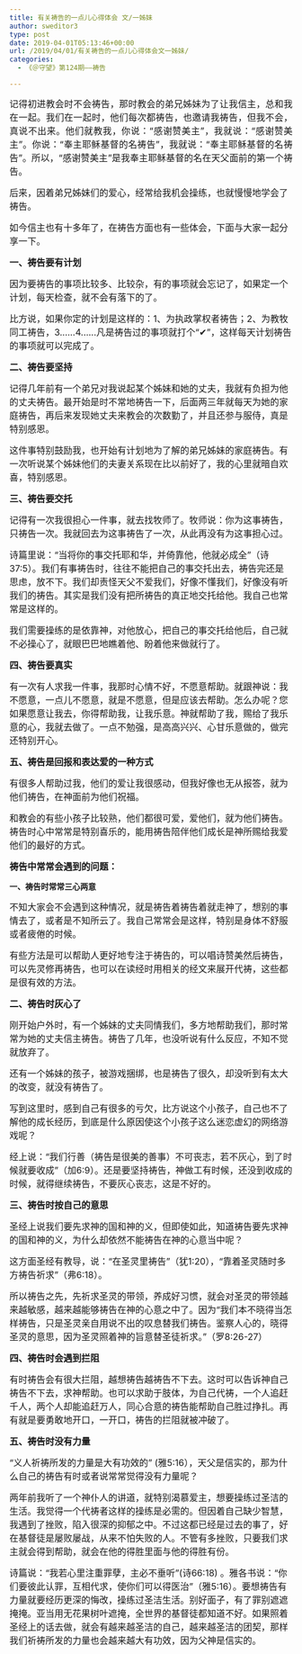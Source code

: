 ```yaml
---
title: 有关祷告的一点儿心得体会 文/一姊妹
author: sweditor3
type: post
date: 2019-04-01T05:13:46+00:00
url: /2019/04/01/有关祷告的一点儿心得体会文一姊妹/
categories:
  - 《＠守望》第124期——祷告

---
```

<p style="text-align: justify;">
  <span style="font-size: 12pt;">记得初进教会时不会祷告，那时教会的弟兄姊妹为了让我信主，总和我在一起。我们在一起时，他们每次都祷告，也邀请我祷告，但我不会，真说不出来。他们就教我，你说：“感谢赞美主”，我就说：“感谢赞美主”。你说：“奉主耶稣基督的名祷告”，我就说：“奉主耶稣基督的名祷告”。所以，“感谢赞美主”是我奉主耶稣基督的名在天父面前的第一个祷告。</span>
</p>

<span style="font-size: 12pt;">后来，因着弟兄姊妹们的爱心，经常给我机会操练，也就慢慢地学会了祷告。</span>

<span style="font-size: 12pt;">如今信主也有十多年了，在祷告方面也有一些体会，下面与大家一起分享一下。</span>

<span style="font-size: 12pt;"><strong>一、祷告要有计划</strong></span>

<span style="font-size: 12pt;">因为要祷告的事项比较多、比较杂，有的事项就会忘记了，如果定一个计划，每天检查，就不会有落下的了。</span>

<span style="font-size: 12pt;">比方说，如果你定的计划是这样的：1、为执政掌权者祷告；2、为教牧同工祷告，3……4……凡是祷告过的事项就打个“✔”，这样每天计划祷告的事项就可以完成了。</span>

<span style="font-size: 12pt;"><strong>二、祷告要坚持</strong></span>

<span style="font-size: 12pt;">记得几年前有一个弟兄对我说起某个姊妹和她的丈夫，我就有负担为他的丈夫祷告。最开始是时不常地祷告一下，后面两三年就每天为她的家庭祷告，再后来发现她丈夫来教会的次数勤了，并且还参与服侍，真是特别感恩。</span>

<span style="font-size: 12pt;">这件事特别鼓励我，也开始有计划地为了解的弟兄姊妹的家庭祷告。有一次听说某个姊妹他们的夫妻关系现在比以前好了，我的心里就暗自欢喜，特别感恩。</span>

<span style="font-size: 12pt;"><strong>三、祷告要交托</strong></span>

<span style="font-size: 12pt;">记得有一次我很担心一件事，就去找牧师了。牧师说：你为这事祷告，只祷告一次。我就回去为这事祷告了一次，从此再没有为这事担心过。</span>

<span style="font-size: 12pt;">诗篇里说：“当将你的事交托耶和华，并倚靠他，他就必成全”（诗37:5）。我们有事祷告时，往往不能把自己的事交托出去，祷告完还是思虑，放不下。我们却责怪天父不爱我们，好像不懂我们，好像没有听我们的祷告。其实是我们没有把所祷告的真正地交托给他。我自己也常常是这样的。</span>

<span style="font-size: 12pt;">我们需要操练的是依靠神，对他放心，把自己的事交托给他后，自己就不必操心了，就眼巴巴地瞧着他、盼着他来做就行了。</span>

<span style="font-size: 12pt;"><strong>四、祷告要真实</strong></span>

<span style="font-size: 12pt;">有一次有人求我一件事，我那时心情不好，不愿意帮助。就跟神说：我不愿意，一点儿不愿意，就是不愿意，但是应该去帮助。怎么办呢？您如果愿意让我去，你得帮助我，让我乐意。神就帮助了我，赐给了我乐意的心，我就去做了。一点不勉强，是高高兴兴、心甘乐意做的，做完还特别开心。</span>

<span style="font-size: 12pt;"><strong>五、祷告是回报和表达爱的一种方式</strong></span>

<span style="font-size: 12pt;">有很多人帮助过我，他们的爱让我很感动，但我好像也无从报答，就为他们祷告，在神面前为他们祝福。</span>

<span style="font-size: 12pt;">和教会的有些小孩子比较熟，他们都很可爱，爱他们，就为他们祷告。祷告时心中常常是特别喜乐的，能用祷告陪伴他们成长是神所赐给我爱他们的最好的方式。</span>

<span style="font-size: 12pt;"><strong>祷告中常常会遇到的问题：</p> 

<p>
  </strong><strong>一、祷告时常常三心两意</strong></span>
</p>

<p>
  <span style="font-size: 12pt;">不知大家会不会遇到这种情况，就是祷告着祷告着就走神了，想别的事情去了，或者是不知所云了。我自己常常会是这样，特别是身体不舒服或者疲倦的时候。</span>
</p>

<p>
  <span style="font-size: 12pt;">有些方法是可以帮助人更好地专注于祷告的，可以唱诗赞美然后祷告，可以先灵修再祷告，也可以在读经时用相关的经文来展开代祷，这些都是很有效的方法。</span>
</p>

<p>
  <span style="font-size: 12pt;"><strong>二、祷告时灰心了</strong></span>
</p>

<p>
  <span style="font-size: 12pt;">刚开始户外时，有一个姊妹的丈夫同情我们，多方地帮助我们，那时常常为她的丈夫信主祷告。祷告了几年，也没听说有什么反应，不知不觉就放弃了。</span>
</p>

<p>
  <span style="font-size: 12pt;">还有一个姊妹的孩子，被游戏捆绑，也是祷告了很久，却没听到有太大的改变，就没有祷告了。</span>
</p>

<p>
  <span style="font-size: 12pt;">写到这里时，感到自己有很多的亏欠，比方说这个小孩子，自己也不了解他的成长经历，到底是什么原因使这个小孩子这么迷恋虚幻的网络游戏呢？</span>
</p>

<p>
  <span style="font-size: 12pt;">经上说：“我们行善（祷告是很美的善事）不可丧志，若不灰心，到了时候就要收成”（加6:9）。还是要坚持祷告，神做工有时候，还没到收成的时候，就得继续祷告，不要灰心丧志，这是不好的。</span>
</p>

<p>
  <span style="font-size: 12pt;"><strong>三、祷告时按自己的意思</strong></span>
</p>

<p>
  <span style="font-size: 12pt;">圣经上说我们要先求神的国和神的义，但即使如此，知道祷告要先求神的国和神的义，为什么却依然不能祷告在神的心意当中呢？</span>
</p>

<p>
  <span style="font-size: 12pt;">这方面圣经有教导，说：“在圣灵里祷告”（犹1:20），“靠着圣灵随时多方祷告祈求”（弗6:18）。</span>
</p>

<p>
  <span style="font-size: 12pt;">所以祷告之先，先祈求圣灵的带领，养成好习惯，就会对圣灵的带领越来越敏感，越来越能够祷告在神的心意之中了。因为“我们本不晓得当怎样祷告，只是圣灵亲自用说不出的叹息替我们祷告。鉴察人心的，晓得圣灵的意思，因为圣灵照着神的旨意替圣徒祈求。”（罗8:26-27）</span>
</p>

<p>
  <span style="font-size: 12pt;"><strong>四、祷告时会遇到拦阻</strong></span>
</p>

<p>
  <span style="font-size: 12pt;">有时祷告会有很大拦阻，越想祷告越祷告不下去。这时可以告诉神自己祷告不下去，求神帮助。也可以求助于肢体，为自己代祷，一个人追赶千人，两个人却能追赶万人，同心合意的祷告能帮助自己胜过挣扎。再有就是要勇敢地开口，一开口，祷告的拦阻就被冲破了。</span>
</p>

<p>
  <span style="font-size: 12pt;"><strong>五、祷告时没有力量</strong></span>
</p>

<p>
  <span style="font-size: 12pt;">“义人祈祷所发的力量是大有功效的” (雅5:16），天父是信实的，那为什么自己的祷告有时或者说常常觉得没有力量呢？</span>
</p>

<p>
  <span style="font-size: 12pt;">两年前我听了一个神仆人的讲道，就特别渴慕爱主，想要操练过圣洁的生活。我觉得一个代祷者这样的操练是必需的。但因着自己缺少智慧，我遇到了挫败，陷入很深的抑郁之中。不过这都已经是过去的事了，好在基督徒是屡败屡战，从来不怕失败的人。不管有多挫败，只要我们求主就会得到帮助，就会在他的得胜里面与他的得胜有份。</span>
</p>

<p>
  <span style="font-size: 12pt;">诗篇说：“我若心里注重罪孽，主必不垂听”(诗66:18) 。雅各书说：“你们要彼此认罪，互相代求，使你们可以得医治”（雅5:16）。要想祷告有力量就要经历更深的悔改，操练过圣洁生活。别好面子，有了罪别遮遮掩掩。亚当用无花果树叶遮掩，全世界的基督徒都知道不好。如果照着圣经上的话去做，就会有越来越圣洁的自己，越来越圣洁的团契，那样我们祈祷所发的力量也会越来越大有功效，因为父神是信实的。</span>
</p>